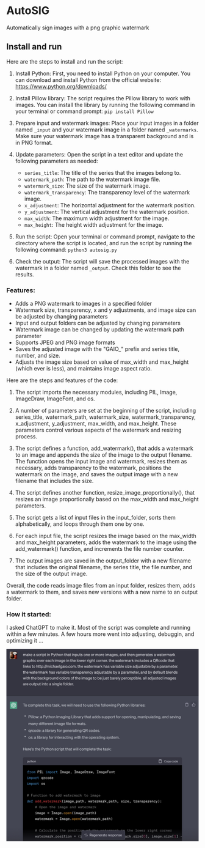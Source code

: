 # AutoSIG
Automatically sign images with a png graphic watermark


## Install and run

Here are the steps to install and run the script:

1. Install Python: First, you need to install Python on your computer. You can download and install Python from the official website: https://www.python.org/downloads/

2. Install Pillow library: The script requires the Pillow library to work with images. You can install the library by running the following command in your terminal or command prompt: `pip install Pillow`

3. Prepare input and watermark images: Place your input images in a folder named `_input` and your watermark image in a folder named `_watermarks`. Make sure your watermark image has a transparent background and is in PNG format.

4. Update parameters: Open the script in a text editor and update the following parameters as needed:

   - `series_title`: The title of the series that the images belong to.
   - `watermark_path`: The path to the watermark image file.
   - `watermark_size`: The size of the watermark image.
   - `watermark_transparency`: The transparency level of the watermark image.
   - `x_adjustment`: The horizontal adjustment for the watermark position.
   - `y_adjustment`: The vertical adjustment for the watermark position.
   - `max_width`: The maximum width adjustment for the image.
   - `max_height`: The height width adjustment for the image.

5. Run the script: Open your terminal or command prompt, navigate to the directory where the script is located, and run the script by running the following command: `python3 autosig.py`

6. Check the output: The script will save the processed images with the watermark in a folder named `_output`. Check this folder to see the results.


### Features:

- Adds a PNG watermark to images in a specified folder
- Watermark size, transparency, x and y adjustments, and image size can be adjusted by changing parameters
- Input and output folders can be adjusted by changing parameters
- Watermark image can be changed by updating the watermark path parameter
- Supports JPEG and PNG image formats
- Saves the adjusted image with the "GAIO_" prefix and series title, number, and size.
- Adjusts the image size based on value of max_width and max_height (which ever is less), and maintains image aspect ratio.


Here are the steps and features of the code:

1. The script imports the necessary modules, including PIL, Image, ImageDraw, ImageFont, and os.

2. A number of parameters are set at the beginning of the script, including series_title, watermark_path, watermark_size, watermark_transparency, x_adjustment, y_adjustment, max_width, and max_height. These parameters control various aspects of the watermark and resizing process.

3. The script defines a function, add_watermark(), that adds a watermark to an image and appends the size of the image to the output filename. The function opens the input image and watermark, resizes them as necessary, adds transparency to the watermark, positions the watermark on the image, and saves the output image with a new filename that includes the size.

4. The script defines another function, resize_image_proportionally(), that resizes an image proportionally based on the max_width and max_height parameters.

5. The script gets a list of input files in the input_folder, sorts them alphabetically, and loops through them one by one.

6. For each input file, the script resizes the image based on the max_width and max_height parameters, adds the watermark to the image using the add_watermark() function, and increments the file number counter.

7. The output images are saved in the output_folder with a new filename that includes the original filename, the series title, the file number, and the size of the output image.

Overall, the code reads image files from an input folder, resizes them, adds a watermark to them, and saves new versions with a new name to an output folder.


### How it started:

I asked ChatGPT to make it.  Most of the script was complete and running within a few minutes. A few hours more went into adjusting, debuggin, and optimizing it ...

![ChatGPT prompt and response](ChatGPT1.jpg)
